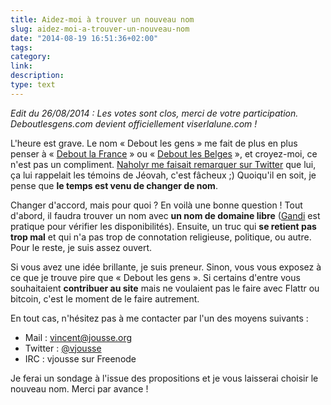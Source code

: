 ```yaml
---
title: Aidez-moi à trouver un nouveau nom
slug: aidez-moi-a-trouver-un-nouveau-nom
date: "2014-08-19 16:51:36+02:00"
tags: 
category: 
link: 
description: 
type: text
---
```


_Edit du 26/08/2014 : Les votes sont clos, merci de votre participation. Deboutlesgens.com devient officiellement viserlalune.com !_

L'heure est grave. Le nom « Debout les gens » me fait de plus en plus penser à « [Debout la France](http://debout-la-france.fr/) » ou « [Debout les Belges](http://www.deboutlesbelges.be/) », et croyez-moi, ce n'est pas un compliment. [Naholyr me faisait remarquer sur Twitter](https://twitter.com/naholyr/status/501382202429825024) que lui, ça lui rappelait les témoins de Jéovah, c'est fâcheux ;) Quoiqu'il en soit, je pense que __le temps est venu de changer de nom__.
<!-- TEASER_END -->
Changer d'accord, mais pour quoi ? En voilà une bonne question ! Tout d'abord, il faudra trouver un nom avec __un nom de domaine libre__ ([Gandi](http://gandi.net) est pratique pour vérifier les disponibilités). Ensuite, un truc qui __se retient pas trop mal__ et qui n'a pas trop de connotation religieuse, politique, ou autre. Pour le reste, je suis assez ouvert.

Si vous avez une idée brillante, je suis preneur. Sinon, vous vous exposez à ce que je trouve pire que « Debout les gens ». Si certains d'entre vous souhaitaient __contribuer au site__ mais ne voulaient pas le faire avec Flattr ou bitcoin, c'est le moment de le faire autrement.

En tout cas, n'hésitez pas à me contacter par l'un des moyens suivants :

- Mail : [vincent@jousse.org](mailto:vincent@jousse.org)
- Twitter : [@vjousse](http://twitter.com/vjousse)
- IRC : vjousse sur Freenode

Je ferai un sondage à l'issue des propositions et je vous laisserai choisir le nouveau nom. Merci par avance !

